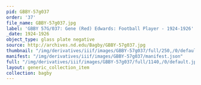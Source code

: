 ```yaml
---
pid: GBBY-57g037
order: '37'
file_name: GBBY-57g037.jpg
label: 'GBBY 57G/037: Gene (Red) Edwards: Football Player - 1924-1926'
_date: 1924-1926
object_type: glass plate negative
source: http://archives.nd.edu/Bagby/GBBY-57g037.jpg
thumbnail: "/img/derivatives/iiif/images/GBBY-57g037/full/250,/0/default.jpg"
manifest: "/img/derivatives/iiif/images/GBBY-57g037/manifest.json"
full: "/img/derivatives/iiif/images/GBBY-57g037/full/1140,/0/default.jpg"
layout: generic_collection_item
collection: bagby
---
```

